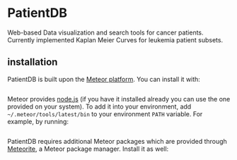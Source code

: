 # PatientDB
Web-based Data visualization and search tools for cancer patients. Currently implemented Kaplan Meier Curves for leukemia patient subsets.

## installation

PatientDB is built upon the [Meteor platform](http://www.meteor.com/). You can install it with:

```curl https://install.meteor.com/ | sh
```

Meteor provides [node.js](http://nodejs.org) (if you have it installed already you can use the one
provided on your system). To add it into your environment, add `~/.meteor/tools/latest/bin` to your
environment `PATH` variable. For example, by running:

```export PATH=~/.meteor/tools/latest/bin:$PATH
```

PatientDB requires additional Meteor packages which are provided through
[Meteorite](http://oortcloud.github.com/meteorite/), a Meteor package manager.
Install it as well:

```npm install -g meteorite
```
